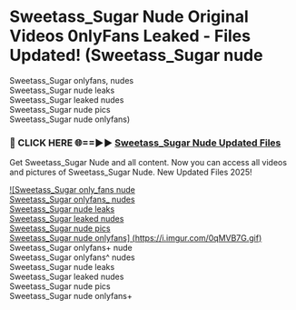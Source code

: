 # Sweetass_Sugar Nude Original Videos 0nlyFans Leaked - Files Updated! (Sweetass_Sugar nude<br>

Sweetass_Sugar onlyfans, nudes<br>
Sweetass_Sugar nude leaks<br>
Sweetass_Sugar leaked nudes<br>
Sweetass_Sugar nude pics<br>
Sweetass_Sugar nude onlyfans)

<h3>🔴 CLICK HERE 🌐==►► <a href="https://tinyurl.com/leaks-videos" rel="nofollow">Sweetass_Sugar Nude Updated Files</a></h3>

Get Sweetass_Sugar Nude and all content. Now you can access all videos and pictures of Sweetass_Sugar Nude. New Updated Files 2025!

[![Sweetass_Sugar only_fans nude<br>
Sweetass_Sugar onlyfans_ nudes<br>
Sweetass_Sugar nude leaks<br>
Sweetass_Sugar leaked nudes<br>
Sweetass_Sugar nude pics<br>
Sweetass_Sugar nude onlyfans]
(https://i.imgur.com/0qMVB7G.gif)](https://tinyurl.com/leaks-videos)
Sweetass_Sugar onlyfans+ nude<br>
Sweetass_Sugar onlyfans^ nudes<br>
Sweetass_Sugar nude leaks<br>
Sweetass_Sugar leaked nudes<br>
Sweetass_Sugar nude pics<br>
Sweetass_Sugar nude onlyfans+